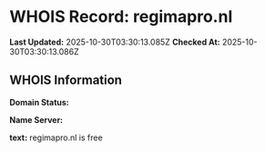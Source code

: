 # WHOIS Record: regimapro.nl

**Last Updated:** 2025-10-30T03:30:13.085Z
**Checked At:** 2025-10-30T03:30:13.086Z

## WHOIS Information

**Domain Status:** 

**Name Server:** 

**text:** regimapro.nl is free

